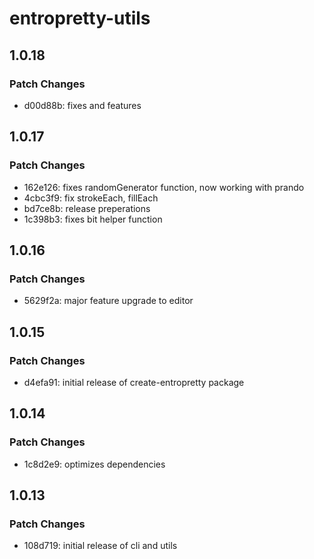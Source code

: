 # entropretty-utils

## 1.0.18

### Patch Changes

- d00d88b: fixes and features

## 1.0.17

### Patch Changes

- 162e126: fixes randomGenerator function, now working with prando
- 4cbc3f9: fix strokeEach, fillEach
- bd7ce8b: release preperations
- 1c398b3: fixes bit helper function

## 1.0.16

### Patch Changes

- 5629f2a: major feature upgrade to editor

## 1.0.15

### Patch Changes

- d4efa91: initial release of create-entropretty package

## 1.0.14

### Patch Changes

- 1c8d2e9: optimizes dependencies

## 1.0.13

### Patch Changes

- 108d719: initial release of cli and utils
